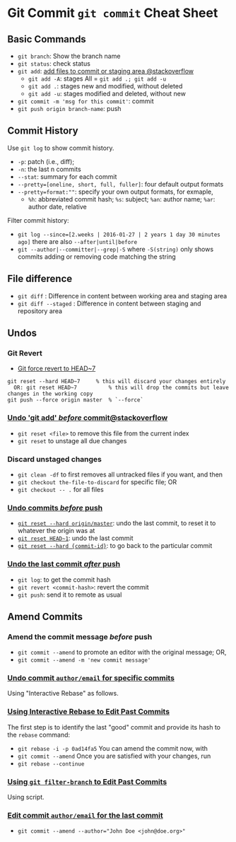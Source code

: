 # Git Commit `git commit` Cheat Sheet

## Basic Commands
-  `git branch`: Show the branch name 
- `git status`: check status
- `git add`: [add files to commit or staging area @stackoverflow](http://stackoverflow.com/a/572660/1833118)
  - `git add -A`: stages All = `git add .; git add -u`
  - `git add .`: stages new and modified, without deleted
  - `git add -u`: stages modified and deleted, without new
- `git commit -m 'msg for this commit'`: commit
- `git push origin branch-name`: push

## Commit History

Use `git log` to show commit history.
  - `-p`: patch (i.e., diff); 
  - `-n`: the last n commits
  - `--stat`: summary for each commit
  - `--pretty=[oneline, short, full, fuller]`: four default output formats
  - `--pretty=format:""`: specify your own output formats, for exmaple,
    - `%h`: abbreviated commit hash; `%s`: subject; `%an`: author name; `%ar`: author date, relative

Filter commit history:
- `git log --since=[2.weeks | 2016-01-27 | 2 years 1 day 30 minutes ago]` there are also `--after|until|before`
- `git --author|--committer|--grep|-S` where `-S(string)` only shows commits adding or removing code matching the string


## File difference
- `git diff` : Difference in content between working area and staging area
- `git diff --staged` : Difference in content between staging and repository area 


## Undos

### Git Revert
- [Git force revert to HEAD~7](https://stackoverflow.com/q/3248971)

```
git reset --hard HEAD~7		% this will discard your changes entirely
  OR: git reset HEAD~7			% this will drop the commits but leave changes in the working copy
git push --force origin master	% `--force`
```

### [Undo 'git add' *before* commit@stackoverflow](http://stackoverflow.com/q/348170/1833118)
 - `git reset <file>` to remove this file from the current index
 - `git reset` to unstage all due changes

### Discard unstaged changes
  - `git clean -df` to first removes all untracked files if you want, and then
  - `git checkout the-file-to-discard` for specific file; OR
  - `git checkout -- .` for all files
  
### [Undo commits *before* push]()
  - [`git reset --hard origin/master`](http://stackoverflow.com/a/1611227/1833118): undo the last commit, to reset it to whatever the origin was at
  - [`git reset HEAD~1`](http://stackoverflow.com/a/14281090/1833118): undo the last commit
  - [`git reset --hard {commit-id}`](http://stackoverflow.com/a/32072299/1833118): to go back to the particular commit

### [Undo the last commit *after* push](http://stackoverflow.com/a/6459157/1833118)
  - `git log`: to get the commit hash
  - `git revert <commit-hash>`: revert the commit
  - `git push`: send it to remote as usual

## Amend Commits

### Amend the commit message *before* push
 - `git commit --amend` to promote an editor with the original message; OR,
 - `git commit --amend -m 'new commit message'`

### [Undo commit `author/email` for specific commits](https://stackoverflow.com/questions/3042437/how-to-change-the-commit-author-for-one-specific-commit)

Using "Interactive Rebase" as follows.

### [Using Interactive Rebase to Edit Past Commits](https://www.git-tower.com/learn/git/faq/change-author-name-email)
The first step is to identify the last "good" commit and provide its hash to the `rebase` command:
- `git rebase -i -p 0ad14fa5`
You can amend the commit now, with
- `git commit --amend`
Once you are satisfied with your changes, run
- `git rebase --continue`

### [Using `git filter-branch` to Edit Past Commits](https://www.git-tower.com/learn/git/faq/change-author-name-email)
Using script.

### [Edit commit `author/email` for the last commit](https://www.git-tower.com/learn/git/faq/change-author-name-email)
- `git commit --amend --author="John Doe <john@doe.org>"`

